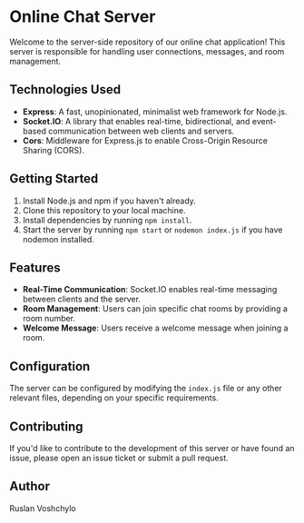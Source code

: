 # Online Chat Server

Welcome to the server-side repository of our online chat application! This server is responsible for handling user connections, messages, and room management.

## Technologies Used

- **Express**: A fast, unopinionated, minimalist web framework for Node.js.
- **Socket.IO**: A library that enables real-time, bidirectional, and event-based communication between web clients and servers.
- **Cors**: Middleware for Express.js to enable Cross-Origin Resource Sharing (CORS).

## Getting Started

1. Install Node.js and npm if you haven't already.
2. Clone this repository to your local machine.
3. Install dependencies by running `npm install`.
4. Start the server by running `npm start` or `nodemon index.js` if you have nodemon installed.

## Features

- **Real-Time Communication**: Socket.IO enables real-time messaging between clients and the server.
- **Room Management**: Users can join specific chat rooms by providing a room number.
- **Welcome Message**: Users receive a welcome message when joining a room.

## Configuration

The server can be configured by modifying the `index.js` file or any other relevant files, depending on your specific requirements.

## Contributing

If you'd like to contribute to the development of this server or have found an issue, please open an issue ticket or submit a pull request.

## Author

Ruslan Voshchylo
